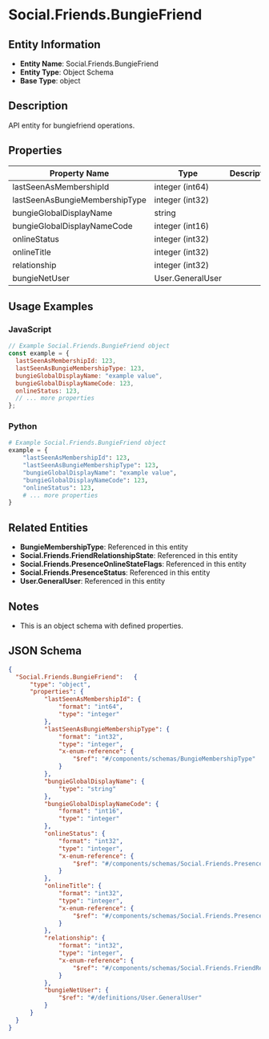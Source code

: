 # Social.Friends.BungieFriend

## Entity Information
- **Entity Name**: Social.Friends.BungieFriend
- **Entity Type**: Object Schema
- **Base Type**: object

## Description
API entity for bungiefriend operations.

## Properties

| Property Name | Type | Description | Required |
|---------------|------|-------------|----------|
| lastSeenAsMembershipId | integer (int64) |  | No |
| lastSeenAsBungieMembershipType | integer (int32) |  | No |
| bungieGlobalDisplayName | string |  | No |
| bungieGlobalDisplayNameCode | integer (int16) |  | No |
| onlineStatus | integer (int32) |  | No |
| onlineTitle | integer (int32) |  | No |
| relationship | integer (int32) |  | No |
| bungieNetUser | User.GeneralUser |  | No |

## Usage Examples

### JavaScript
```javascript
// Example Social.Friends.BungieFriend object
const example = {
  lastSeenAsMembershipId: 123,
  lastSeenAsBungieMembershipType: 123,
  bungieGlobalDisplayName: "example value",
  bungieGlobalDisplayNameCode: 123,
  onlineStatus: 123,
  // ... more properties
};
```

### Python
```python
# Example Social.Friends.BungieFriend object
example = {
    "lastSeenAsMembershipId": 123,
    "lastSeenAsBungieMembershipType": 123,
    "bungieGlobalDisplayName": "example value",
    "bungieGlobalDisplayNameCode": 123,
    "onlineStatus": 123,
    # ... more properties
}
```

## Related Entities
- **BungieMembershipType**: Referenced in this entity
- **Social.Friends.FriendRelationshipState**: Referenced in this entity
- **Social.Friends.PresenceOnlineStateFlags**: Referenced in this entity
- **Social.Friends.PresenceStatus**: Referenced in this entity
- **User.GeneralUser**: Referenced in this entity

## Notes
- This is an object schema with defined properties.

## JSON Schema
```json
{
  "Social.Friends.BungieFriend":   {
      "type": "object",
      "properties": {
          "lastSeenAsMembershipId": {
              "format": "int64",
              "type": "integer"
          },
          "lastSeenAsBungieMembershipType": {
              "format": "int32",
              "type": "integer",
              "x-enum-reference": {
                  "$ref": "#/components/schemas/BungieMembershipType"
              }
          },
          "bungieGlobalDisplayName": {
              "type": "string"
          },
          "bungieGlobalDisplayNameCode": {
              "format": "int16",
              "type": "integer"
          },
          "onlineStatus": {
              "format": "int32",
              "type": "integer",
              "x-enum-reference": {
                  "$ref": "#/components/schemas/Social.Friends.PresenceStatus"
              }
          },
          "onlineTitle": {
              "format": "int32",
              "type": "integer",
              "x-enum-reference": {
                  "$ref": "#/components/schemas/Social.Friends.PresenceOnlineStateFlags"
              }
          },
          "relationship": {
              "format": "int32",
              "type": "integer",
              "x-enum-reference": {
                  "$ref": "#/components/schemas/Social.Friends.FriendRelationshipState"
              }
          },
          "bungieNetUser": {
              "$ref": "#/definitions/User.GeneralUser"
          }
      }
  }
}
```
